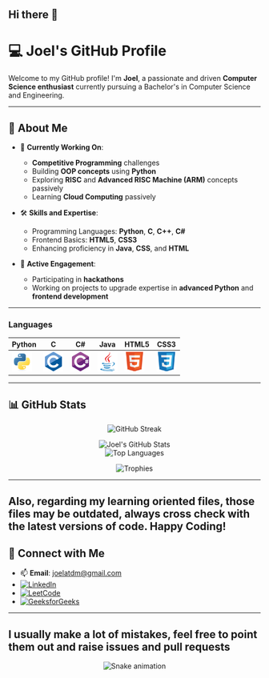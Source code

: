 ## Hi there 👋

# 💻 Joel's GitHub Profile

Welcome to my GitHub profile! I'm **Joel**, a passionate and driven **Computer Science enthusiast** currently pursuing a Bachelor's in Computer Science and Engineering.

---

## 🌟 About Me

- 🌱 **Currently Working On**:  
  - **Competitive Programming** challenges  
  - Building **OOP concepts** using **Python**  
  - Exploring **RISC** and **Advanced RISC Machine (ARM)** concepts passively  
  - Learning **Cloud Computing** passively  

- 🛠 **Skills and Expertise**:  
  - Programming Languages: **Python**, **C**, **C++**, **C#**  
  - Frontend Basics: **HTML5**, **CSS3**  
  - Enhancing proficiency in **Java**, **CSS**, and **HTML**  

- 🚀 **Active Engagement**:  
  - Participating in **hackathons**  
  - Working on projects to upgrade expertise in **advanced Python** and **frontend development**  

---

### Languages

| Python | C | C# | Java | HTML5 | CSS3 |
|--------|---|----|------|-------|------|
| <img src="https://github.com/devicons/devicon/blob/master/icons/python/python-original.svg" width="40" height="40"> | <img src="https://github.com/devicons/devicon/blob/master/icons/c/c-original.svg" width="40" height="40"> | <img src="https://github.com/devicons/devicon/blob/master/icons/csharp/csharp-original.svg" width="40" height="40"> | <img src="https://github.com/devicons/devicon/blob/master/icons/java/java-original.svg" width="40" height="40"> | <img src="https://github.com/devicons/devicon/blob/master/icons/html5/html5-original.svg" width="40" height="40"> | <img src="https://github.com/devicons/devicon/blob/master/icons/css3/css3-original.svg" width="40" height="40"> |

---

## 📊 GitHub Stats

<p align="center">
  <img height=160 align="center" src="https://github-readme-streak-stats-eight.vercel.app/?user=JO-Techs&theme=transparent&hide_border=true" alt="GitHub Streak" />
</p>

<div align="center">
  
![Joel's GitHub Stats](https://github-readme-stats.vercel.app/api?username=JO-Techs&show_icons=true&theme=radical)  
![Top Languages](https://github-readme-stats.vercel.app/api/top-langs/?username=JO-Techs&layout=compact&theme=radical)

![Trophies](https://github-profile-trophy.vercel.app/?username=JO-Techs&theme=onedark&no-bg=true&no-frame=true&row=2&column=3)
</div>

---

## Also, regarding my learning oriented files, those files may be outdated, always cross check with the latest versions of code. Happy Coding!

## 🤝 Connect with Me

- 📫 **Email**: [joelatdm@gmail.com](mailto:joelatdm@gmail.com)
- [![LinkedIn](https://img.shields.io/badge/-LinkedIn-0077B5?style=flat&logo=linkedin)](https://www.linkedin.com/in/joel-tito-907b11286)
- [![LeetCode](https://img.shields.io/badge/-LeetCode-FFA116?style=flat&logo=leetcode)](https://leetcode.com/u/JOT_at_LeetCode/)
- [![GeeksforGeeks](https://img.shields.io/badge/-GeeksforGeeks-2F8D46?style=flat&logo=geeksforgeeks)](https://www.geeksforgeeks.org/user/joelatdm/)

---

## I usually make a lot of mistakes, feel free to point them out and raise issues and pull requests 
<p align="center">
  <img src="https://raw.githubusercontent.com/JO-Techs/JO-Techs/output/github-contribution-grid-snake.svg" alt="Snake animation" />
</p>

